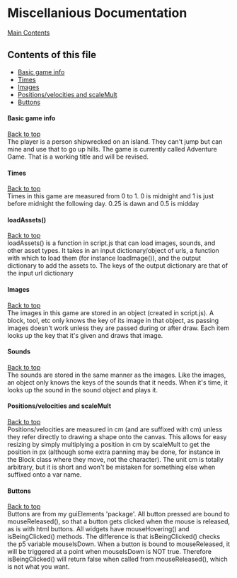 # Miscellanious Documentation

[Main Contents](/README.md)

## Contents of this file
- [Basic game info](#basic-game-info)
- [Times](#times)
- [Images](#images)
- [Positions/velocities and scaleMult](#positionsvelocities-and-scalemult)
- [Buttons](#buttons)

#### Basic game info
[Back to top](#contents-of-this-file)  
The player is a person shipwrecked on an island. They can't jump but can mine and use that to go up hills. The game is currently called Adventure Game. That is a working title and will be revised.

#### Times
[Back to top](#contents-of-this-file)  
Times in this game are measured from 0 to 1. 0 is midnight and 1 is just before midnight the following day. 0.25 is dawn and 0.5 is midday

#### loadAssets()
[Back to top](#contents-of-this-file)  
loadAssets() is a function in script.js that can load images, sounds, and other asset types. It takes in an input dictionary/object of urls, a function with which to load them (for instance loadImage()), and the output dictionary to add the assets to. The keys of the output dictionary are that of the input url dictionary

#### Images
[Back to top](#contents-of-this-file)  
The images in this game are stored in an object (created in script.js). A block, tool, etc only knows the key of its image in that object, as passing images doesn't work unless they are passed during or after draw. Each item looks up the key that it's given and draws that image.

#### Sounds
[Back to top](#contents-of-this-file)  
The sounds are stored in the same manner as the images. Like the images, an object only knows the keys of the sounds that it needs. When it's time, it looks up the sound in the sound object and plays it.

#### Positions/velocities and scaleMult
[Back to top](#contents-of-this-file)  
Positions/velocities are measured in cm (and are suffixed with cm) unless they refer directly to drawing a shape onto the canvas. This allows for easy resizing by simply multiplying a position in cm by scaleMult to get the position in px (although some extra panning may be done, for instance in the Block class where they move, not the character). The unit cm is totally arbitrary, but it is short and won't be mistaken for something else when suffixed onto a var name.

#### Buttons
[Back to top](#contents-of-this-file)  
Buttons are from my guiElements 'package'. All button pressed are bound to mouseReleased(), so that a button gets clicked when the mouse is released, as is with html buttons. All widgets have mouseHovering() and isBeingClicked() methods. The difference is that isBeingClicked() checks the p5 variable mouseIsDown. When a button is bound to mouseReleased, it will be triggered at a point when mouseIsDown is NOT true. Therefore isBeingClicked() will return false when called from mouseReleased(), which is not what you want.